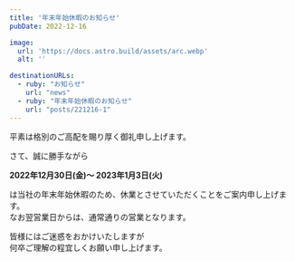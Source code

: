 ```yaml
---
title: '年末年始休暇のお知らせ'
pubDate: 2022-12-16

image:
  url: 'https://docs.astro.build/assets/arc.webp'
  alt: ''

destinationURLs:
  - ruby: "お知らせ"
    url: "news"
  - ruby: "年末年始休暇のお知らせ"
    url: "posts/221216-1"
---
```


平素は格別のご高配を賜り厚く御礼申し上げます。

さて、誠に勝手ながら

**2022年12月30日(金)～ 2023年1月3日(火)**

は当社の年末年始休暇のため、休業とさせていただくことをご案内申し上げます。  
なお翌営業日からは、通常通りの営業となります。  

皆様にはご迷惑をおかけいたしますが  
何卒ご理解の程宜しくお願い申し上げます。
